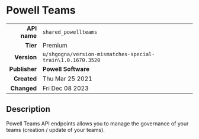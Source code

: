 # Powell Teams
| | |
|-:|-|
|**API name**|`shared_powellteams`|
|**Tier**|Premium|
|**Version**|`u/shgogna/version-mismatches-special-train\1.0.1670.3520`|
|**Publisher**|**Powell Software**|
|**Created**|Thu Mar 25 2021|
|**Changed**|Fri Dec 08 2023|

## Description
Powell Teams API endpoints allows you to manage the governance of your teams (creation / update of your teams).

